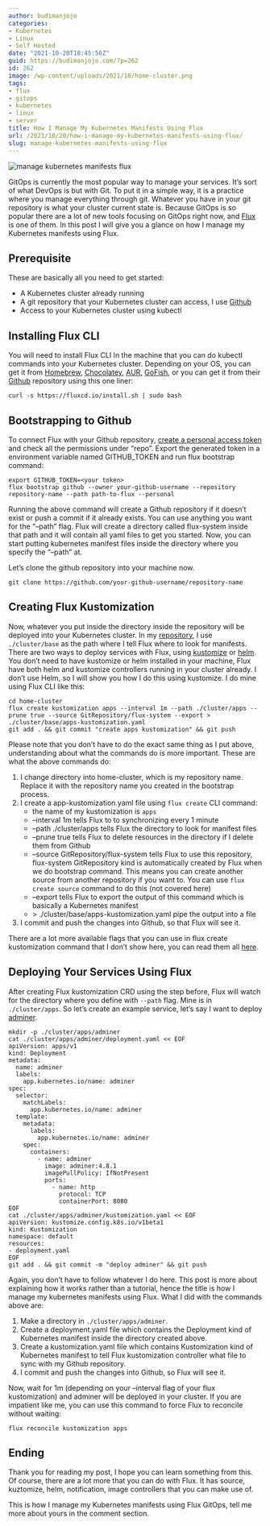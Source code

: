 ```yaml
---
author: budimanjojo
categories:
- Kubernetes
- Linux
- Self Hosted
date: "2021-10-20T18:45:56Z"
guid: https://budimanjojo.com/?p=262
id: 262
image: /wp-content/uploads/2021/10/home-cluster.png
tags:
- flux
- gitops
- kubernetes
- linux
- server
title: How I Manage My Kubernetes Manifests Using Flux
url: /2021/10/20/how-i-manage-my-kubernetes-manifests-using-flux/
slug: manage-kubernetes-manifests-using-flux
---
```

![manage kubernetes manifests flux](/wp-content/uploads/2021/10/home-cluster.png)

GitOps is currently the most popular way to manage your services. It’s sort of what DevOps is but with Git. To put it in a simple way, it is a practice where you manage everything through git. Whatever you have in your git repository is what your cluster current state is. Because GitOps is so popular there are a lot of new tools focusing on GitOps right now, and [Flux](https://fluxcd.io/) is one of them. In this post I will give you a glance on how I manage my Kubernetes manifests using Flux.
<!--more-->

## Prerequisite

These are basically all you need to get started:

- A Kubernetes cluster already running
- A git repository that your Kubernetes cluster can access, I use [Github](https://github.com)
- Access to your Kubernetes cluster using kubectl

## Installing Flux CLI

You will need to install Flux CLI In the machine that you can do kubectl commands into your Kubernetes cluster. Depending on your OS, you can get it from [Homebrew](https://brew.sh/), [Chocolatey](https://chocolatey.org/), [AUR](https://aur.archlinux.org/), [GoFish](https://gofi.sh/), or you can get it from their [Github](https://github.com/fluxcd/flux/releases) repository using this one liner:

```
curl -s https://fluxcd.io/install.sh | sudo bash
```

## Bootstrapping to Github

To connect Flux with your Github repository, [create a personal access token](https://help.github.com/en/github/authenticating-to-github/creating-a-personal-access-token-for-the-command-line) and check all the permissions under “repo”. Export the generated token in a environment variable named GITHUB\_TOKEN and run flux bootstrap command:

```
export GITHUB_TOKEN=<your token>
flux bootstrap github --owner your-github-username --repository repository-name --path path-to-flux --personal
```

Running the above command will create a Github repository if it doesn’t exist or push a commit if it already exists. You can use anything you want for the “–path” flag. Flux will create a directory called flux-system inside that path and it will contain all yaml files to get you started. Now, you can start putting kubernetes manifest files inside the directory where you specify the “–path” at.

Let’s clone the github repository into your machine now.

```
git clone https://github.com/your-github-username/repository-name
```

## Creating Flux Kustomization

Now, whatever you put inside the directory inside the repository will be deployed into your Kubernetes cluster. In my [repository](https://github.com/budimanjojo/home-cluster), I use `./cluster/base` as the path where I tell Flux where to look for manifests. There are two ways to deploy services with Flux, using [kustomize](https://kustomize.io/) or [helm](https://helm.sh/). You don’t need to have kustomize or helm installed in your machine, Flux have both helm and kustomize controllers running in your cluster already. I don’t use Helm, so I will show you how I do this using kustomize. I do mine using Flux CLI like this:

```
cd home-cluster
flux create kustomization apps --interval 1m --path ./cluster/apps --prune true --source GitRepository/flux-system --export > ./cluster/base/apps-kustomization.yaml
git add . && git commit "create apps kustomization" && git push
```

Please note that you don’t have to do the exact same thing as I put above, understanding about what the commands do is more important. These are what the above commands do:

1. I change directory into home-cluster, which is my repository name. Replace it with the repository name you created in the bootstrap process.
2. I create a app-kustomization.yaml file using `flux create` CLI command:
    - the name of my kustomization is `apps`
    - –interval 1m tells Flux to to synchronizing every 1 minute
    - –path ./cluster/apps tells Flux the directory to look for manifest files
    - –prune true tells Flux to delete resources in the directory if I delete them from Github
    - –source GitRepository/flux-system tells Flux to use this repository, flux-system GitRepository kind is automatically created by Flux when we do bootstrap command. This means you can create another source from another repository if you want to. You can use `flux create source` command to do this (not covered here)
    - –export tells Flux to export the output of this command which is basically a Kubernetes manifest
    - &gt; ./cluster/base/apps-kustomization.yaml pipe the output into a file
3. I commit and push the changes into Github, so that Flux will see it.

There are a lot more available flags that you can use in flux create kustomization command that I don’t show here, you can read them all [here](https://fluxcd.io/docs/cmd/flux_create_kustomization/).

## Deploying Your Services Using Flux

After creating Flux kustomization CRD using the step before, Flux will watch for the directory where you define with `--path` flag. Mine is in `./cluster/apps`. So let’s create an example service, let’s say I want to deploy [adminer](https://www.adminer.org/).

```
mkdir -p ./cluster/apps/adminer
cat ./cluster/apps/adminer/deployment.yaml << EOF
apiVersion: apps/v1
kind: Deployment
metadata:
  name: adminer
  labels:
    app.kubernetes.io/name: adminer
spec:
  selector:
    matchLabels:
      app.kubernetes.io/name: adminer
  template:
    metadata:
      labels:
        app.kubernetes.io/name: adminer
    spec:
      containers:
        - name: adminer
          image: adminer:4.8.1
          imagePullPolicy: IfNotPresent
          ports:
            - name: http
              protocol: TCP
              containerPort: 8080
EOF
cat ./cluster/apps/adminer/kustomization.yaml << EOF
apiVersion: kustomize.config.k8s.io/v1beta1
kind: Kustomization
namespace: default
resources:
- deployment.yaml
EOF
git add . && git commit -m "deploy adminer" && git push
```

Again, you don’t have to follow whatever I do here. This post is more about explaining how it works rather than a tutorial, hence the title is how I manage my kubernetes manifests using Flux. What I did with the commands above are:

1. Make a directory in `./cluster/apps/adminer`.
2. Create a deployment.yaml file which contains the Deployment kind of Kubernetes manifest inside the directory created above.
3. Create a kustomization.yaml file which contains Kustomization kind of Kubernetes manifest to tell Flux kustomization controller what file to sync with my Github repository.
4. I commit and push the changes into Github, so Flux will see it.

Now, wait for 1m (depending on your –interval flag of your flux kustomization) and adminer will be deployed in your cluster. If you are impatient like me, you can use this command to force Flux to reconcile without waiting:

```
flux reconcile kustomization apps
```

## Ending

Thank you for reading my post, I hope you can learn something from this. Of course, there are a lot more that you can do with Flux. It has source, kuztomize, helm, notification, image controllers that you can make use of.

This is how I manage my Kubernetes manifests using Flux GitOps, tell me more about yours in the comment section.
